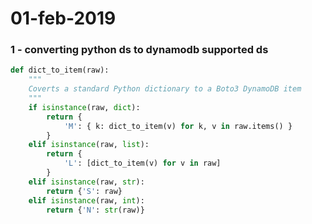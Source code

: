 # 01-feb-2019

### 1 - converting python ds to dynamodb supported ds

```python
def dict_to_item(raw):
    """
    Coverts a standard Python dictionary to a Boto3 DynamoDB item
    """
    if isinstance(raw, dict):
        return {
            'M': { k: dict_to_item(v) for k, v in raw.items() }
        }
    elif isinstance(raw, list):
        return {
            'L': [dict_to_item(v) for v in raw]
        }
    elif isinstance(raw, str):
        return {'S': raw}
    elif isinstance(raw, int):
        return {'N': str(raw)}

```
